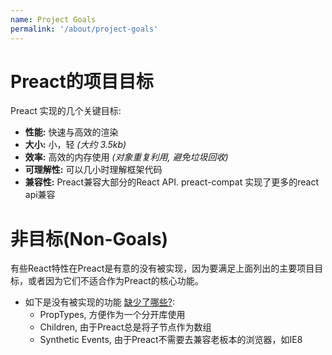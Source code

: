 ```yaml
---
name: Project Goals
permalink: '/about/project-goals'
---
```


# Preact的项目目标
 
Preact 实现的几个关键目标:

- **性能:** 快速与高效的渲染
- **大小:** 小，轻 _(大约 3.5kb)_
- **效率:** 高效的内存使用 _(对象重复利用, 避免垃圾回收)_
- **可理解性:** 可以几小时理解框架代码
- **兼容性:** Preact兼容大部分的React API. preact-compat 实现了更多的react api兼容

# 非目标(Non-Goals)

有些React特性在Preact是有意的没有被实现，因为要满足上面列出的主要项目目标，或者因为它们不适合作为Preact的核心功能。

- 如下是没有被实现的功能 [缺少了哪些?](/guide/differences-to-react#whats-missing):
    - PropTypes, 方便作为一个分开库使用 
    - Children, 由于Preact总是将子节点作为数组
    - Synthetic Events, 由于Preact不需要去兼容老板本的浏览器，如IE8

[preact-compat]: https://github.com/developit/preact-compat/
